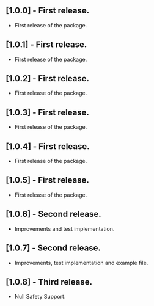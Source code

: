 ## [1.0.0] - First release.

* First release of the package.

## [1.0.1] - First release.

* First release of the package.

## [1.0.2] - First release.

* First release of the package.

## [1.0.3] - First release.

* First release of the package.

## [1.0.4] - First release.

* First release of the package.

## [1.0.5] - First release.

* First release of the package.

## [1.0.6] - Second release.

* Improvements and test implementation.

## [1.0.7] - Second release.

* Improvements, test implementation and example file.

## [1.0.8] - Third release.

* Null Safety Support.
